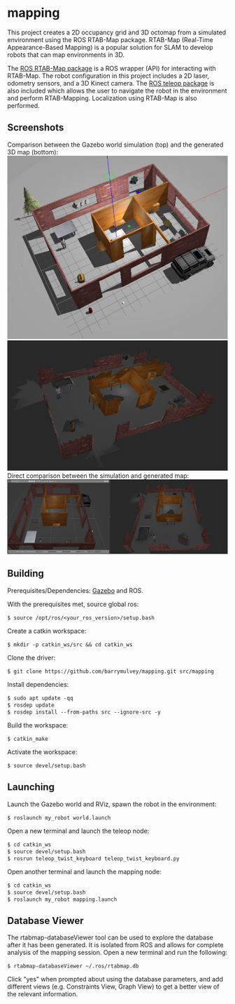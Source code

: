 # mapping

This project creates a 2D occupancy grid and 3D octomap from a simulated environment using the ROS RTAB-Map package. RTAB-Map (Real-Time Appearance-Based Mapping) is a popular solution for SLAM to develop robots that can map environments in 3D. 

The [ROS RTAB-Map package](http://wiki.ros.org/rtabmap_ros) is a ROS wrapper (API) for interacting with RTAB-Map. The robot configuration in this project includes a 2D laser, odometry sensors, and a 3D Kinect camera. 
The [ROS teleop package](http://wiki.ros.org/teleop_twist_keyboard) is also included which allows the user to navigate the robot in the environment and perform RTAB-Mapping. Localization using RTAB-Map is also performed. 


## Screenshots
Comparison between the Gazebo world simulation (top) and the generated 3D map (bottom): 
![Gazebo World](images/map_3d_gazebo_world.png)
![Generated 3D Map](images/map_3d_generation_clouds.png)
Direct comparison between the simulation and generated map: 
![Direct Comparison](images/map_3D_comparison.png)


## Building
Prerequisites/Dependencies: [Gazebo](http://gazebosim.org/) and ROS. 

With the prerequisites met, source global ros: 
```
$ source /opt/ros/<your_ros_version>/setup.bash
```
Create a catkin workspace:
```
$ mkdir -p catkin_ws/src && cd catkin_ws
```
Clone the driver:
```
$ git clone https://github.com/barrymulvey/mapping.git src/mapping
```
Install dependencies:
```
$ sudo apt update -qq
$ rosdep update
$ rosdep install --from-paths src --ignore-src -y
```
Build the workspace:
```
$ catkin_make
```
Activate the workspace:
```
$ source devel/setup.bash
```

## Launching
Launch the Gazebo world and RViz, spawn the robot in the environment:
```
$ roslaunch my_robot world.launch
```
Open a new terminal and launch the teleop node:
```
$ cd catkin_ws
$ source devel/setup.bash
$ rosrun teleop_twist_keyboard teleop_twist_keyboard.py
```
Open another terminal and launch the mapping node:
```
$ cd catkin_ws
$ source devel/setup.bash
$ roslaunch my_robot mapping.launch
```

## Database Viewer
The rtabmap-databaseViewer tool can be used to explore the database after it has been generated. It is isolated from ROS and allows for complete analysis of the mapping session. Open a new terminal and run the following: 
```
$ rtabmap-databaseViewer ~/.ros/rtabmap.db
```
Click "yes" when prompted about using the database parameters, and add different views (e.g. Constraints View, Graph View) to get a better view of the relevant information. 
